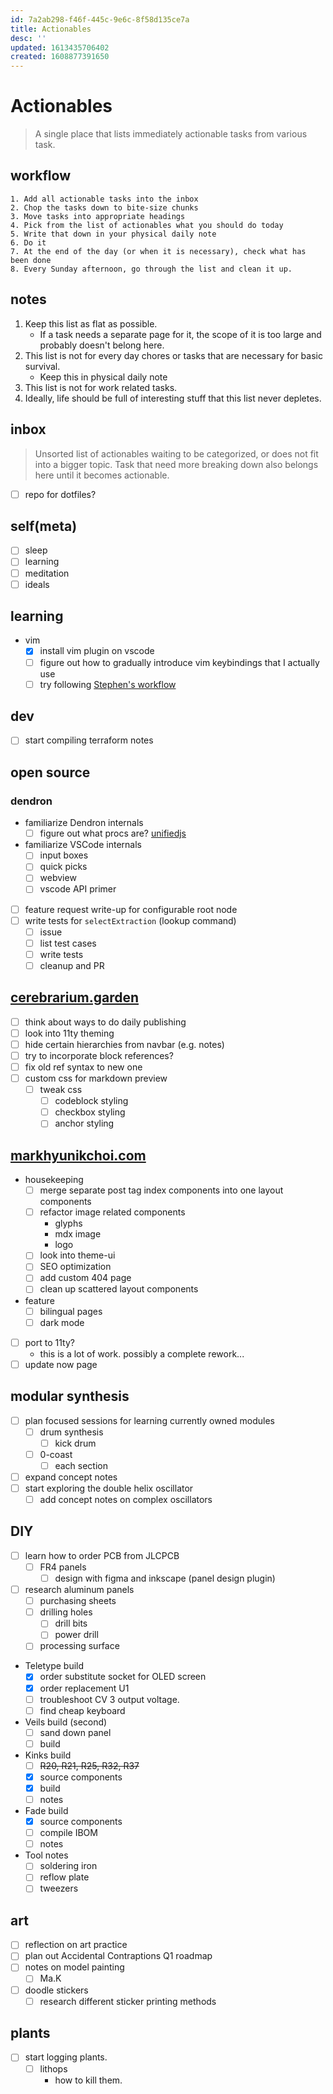 ```yaml
---
id: 7a2ab298-f46f-445c-9e6c-8f58d135ce7a
title: Actionables
desc: ''
updated: 1613435706402
created: 1608877391650
---
```


# Actionables

> A single place that lists immediately actionable tasks from various task.

## workflow
```
1. Add all actionable tasks into the inbox
2. Chop the tasks down to bite-size chunks
3. Move tasks into appropriate headings
4. Pick from the list of actionables what you should do today
5. Write that down in your physical daily note
6. Do it
7. At the end of the day (or when it is necessary), check what has been done
8. Every Sunday afternoon, go through the list and clean it up.
```

## notes
1. Keep this list as flat as possible. 
    - If a task needs a separate page for it, the scope of it is too large and probably doesn't belong here.
2. This list is not for every day chores or tasks that are necessary for basic survival.
    - Keep this in physical daily note
3. This list is not for work related tasks.
4. Ideally, life should be full of interesting stuff that this list never depletes.

## inbox

> Unsorted list of actionables waiting to be categorized, or does not fit into a bigger topic. 
Task that need more breaking down also belongs here until it becomes actionable.

- [ ] repo for dotfiles?

## self(meta)
- [ ] sleep
- [ ] learning
- [ ] meditation
- [ ] ideals

## learning
- vim
    - [x] install vim plugin on vscode
    - [ ] figure out how to gradually introduce vim keybindings that I actually use
    - [ ] try following [Stephen's workflow](https://discord.com/channels/717965437182410783/717965437182410786/798338552761024552)

## dev
- [ ] start compiling terraform notes

## open source

### dendron
- familiarize Dendron internals
    - [ ] figure out what procs are? [unifiedjs](https://unifiedjs.com/)
- familiarize VSCode internals
    - [ ] input boxes
    - [ ] quick picks
    - [ ] webview
    - [ ] vscode API primer
- [ ] feature request write-up for configurable root node
- [ ] write tests for `selectExtraction` (lookup command)
    - [ ] issue
    - [ ] list test cases
    - [ ] write tests
    - [ ] cleanup and PR

## [cerebrarium.garden](https://cerebrarium.garden)
- [ ] think about ways to do daily publishing
- [ ] look into 11ty theming
- [ ] hide certain hierarchies from navbar (e.g. notes)
- [ ] try to incorporate block references?
- [ ] fix old ref syntax to new one
- [ ] custom css for markdown preview
    - [ ] tweak css
        - [ ] codeblock styling
        - [ ] checkbox styling
        - [ ] anchor styling

## [markhyunikchoi.com](https://markhyunikchoi.com)
- housekeeping
    - [ ] merge separate post tag index components into one layout components
    - [ ] refactor image related components
        * glyphs
        * mdx image
        * logo
    - [ ] look into theme-ui
    - [ ] SEO optimization
    - [ ] add custom 404 page
    - [ ] clean up scattered layout components
- feature
    - [ ] bilingual pages
    - [ ] dark mode
- [ ] port to 11ty?
    - this is a lot of work. possibly a complete rework...
- [ ] update now page

## modular synthesis
- [ ] plan focused sessions for learning currently owned modules
    - [ ] drum synthesis
        - [ ] kick drum
    - [ ] 0-coast
        - [ ] each section
- [ ] expand concept notes
- [ ] start exploring the double helix oscillator
    - [ ] add concept notes on complex oscillators

## DIY
- [ ] learn how to order PCB from JLCPCB
    - [ ] FR4 panels
        - [ ] design with figma and inkscape (panel design plugin)
- [ ] research aluminum panels
    - [ ] purchasing sheets
    - [ ] drilling holes
        - [ ] drill bits
        - [ ] power drill
    - [ ] processing surface
- Teletype build
    - [x] order substitute socket for OLED screen
    - [x] order replacement U1
    - [ ] troubleshoot CV 3 output voltage.
    - [ ] find cheap keyboard
- Veils build (second)
    - [ ] sand down panel
    - [ ] build
- Kinks build
    - [ ] ~~R20, R21, R25, R32, R37~~
    - [x] source components
    - [x] build
    - [ ] notes
- Fade build
    - [x] source components
    - [ ] compile IBOM
    - [ ] notes
- Tool notes
    - [ ] soldering iron
    - [ ] reflow plate
    - [ ] tweezers

## art
- [ ] reflection on art practice
- [ ] plan out Accidental Contraptions Q1 roadmap
- [ ] notes on model painting
    - [ ] Ma.K
- [ ] doodle stickers
    - [ ] research different sticker printing methods

## plants
- [ ] start logging plants.
    - [ ] lithops
        - how to kill them.
